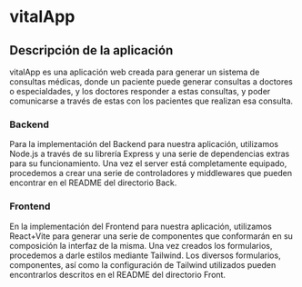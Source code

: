# vitalApp

## Descripción de la aplicación

vitalApp es una aplicación web creada para generar un sistema de consultas médicas, donde un paciente puede generar consultas a doctores o especialdades, y los doctores responder a estas consultas, y poder comunicarse a través de estas con los pacientes que realizan esa consulta.

### Backend

Para la implementación del Backend para nuestra aplicación, utilizamos Node.js a través de su librería Express y una serie de dependencias extras para su funcionamiento. Una vez el server está completamente equipado, procedemos a crear una serie de controladores y middlewares que pueden encontrar en el README del directorio Back.

### Frontend

En la implementación del Frontend para nuestra aplicación, utilizamos React+Vite para generar una serie de componentes que conformarán en su composición la interfaz de la misma. Una vez creados los formularios, procedemos a darle estilos mediante Tailwind. Los diversos formularios, componentes, así como la configuración de Tailwind utilizados pueden encontrarlos descritos en el README del directorio Front.